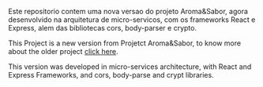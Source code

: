 Este repositorio contem uma nova versao do projeto Aroma&Sabor, agora desenvolvido na arquitetura de micro-servicos, com os frameworks React e Express, alem das bibliotecas cors, body-parser e crypto.

This Project is a new version from Projetct Aroma&Sabor, to know more about the older project <a target="__blank" href='https://github.com/Angelo-Andrade/ProjectWeb_Aroma_Sabor'>click here</a>.

This version was developed in micro-services architecture, with React and Express Frameworks, and cors, body-parse and crypt libraries.